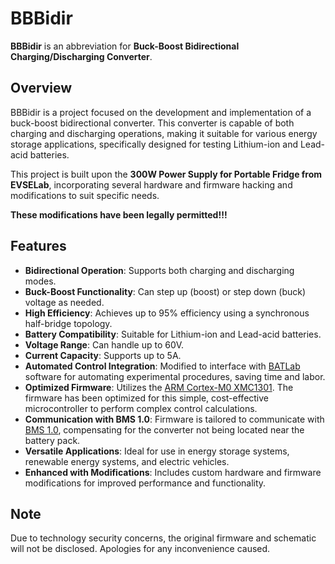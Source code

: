 # BBBidir

**BBBidir** is an abbreviation for **Buck-Boost Bidirectional Charging/Discharging Converter**.

## Overview

BBBidir is a project focused on the development and implementation of a buck-boost bidirectional converter. This converter is capable of both charging and discharging operations, making it suitable for various energy storage applications, specifically designed for testing Lithium-ion and Lead-acid batteries.

This project is built upon the **300W Power Supply for Portable Fridge from EVSELab**, incorporating several hardware and firmware hacking and modifications to suit specific needs. 

**These modifications have been legally permitted!!!**

## Features

- **Bidirectional Operation**: Supports both charging and discharging modes.
- **Buck-Boost Functionality**: Can step up (boost) or step down (buck) voltage as needed.
- **High Efficiency**: Achieves up to 95% efficiency using a synchronous half-bridge topology.
- **Battery Compatibility**: Suitable for Lithium-ion and Lead-acid batteries.
- **Voltage Range**: Can handle up to 60V.
- **Current Capacity**: Supports up to 5A.
- **Automated Control Integration**: Modified to interface with [BATLab](https://github.com/renivimere/BATLab) software for automating experimental procedures, saving time and labor.
- **Optimized Firmware**: Utilizes the [ARM Cortex-M0 XMC1301](https://www.infineon.com/cms/en/product/microcontroller/32-bit-industrial-microcontroller-based-on-arm-cortex-m/32-bit-xmc1000-industrial-microcontroller-arm-cortex-m0/xmc1301-t016f0032-ab/). The firmware has been optimized for this simple, cost-effective microcontroller to perform complex control calculations.
- **Communication with BMS 1.0**: Firmware is tailored to communicate with [BMS 1.0](https://github.com/renivimere/BMS_1.0), compensating for the converter not being located near the battery pack.
- **Versatile Applications**: Ideal for use in energy storage systems, renewable energy systems, and electric vehicles.
- **Enhanced with Modifications**: Includes custom hardware and firmware modifications for improved performance and functionality.

## Note

Due to technology security concerns, the original firmware and schematic will not be disclosed. Apologies for any inconvenience caused.
